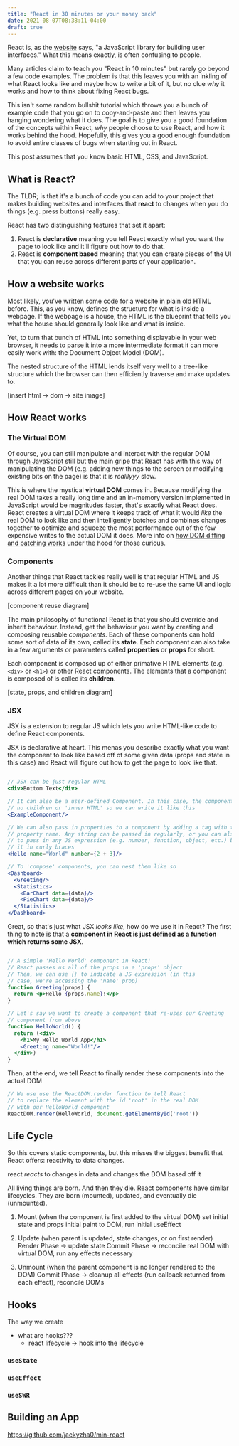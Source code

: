 ```yaml
---
title: "React in 30 minutes or your money back"
date: 2021-08-07T08:38:11-04:00
draft: true
---
```


React is, as the [website](https://reactjs.org/) says, "a JavaScript library for building user interfaces." What this means exactly, is often confusing to people.

Many articles claim to teach you "React in 10 minutes" but rarely go beyond a few code examples. The problem is that this leaves you with an inkling of what React looks like and maybe how to write a bit of it, but no clue *why* it works and how to think about fixing React bugs.

This isn't some random bullshit tutorial which throws you a bunch of example code that you go on to copy-and-paste and then leaves you hanging wondering what it does. The goal is to give you a good foundation of the concepts within React, *why* people choose to use React, and how it works behind the hood. Hopefully, this gives you a good enough foundation to avoid entire classes of bugs when starting out in React.

This post assumes that you know basic HTML, CSS, and JavaScript.

## What is React?
The TLDR; is that it's a bunch of code you can add to your project that makes building websites and interfaces that **react** to changes when you do things (e.g. press buttons) really easy.

React has two distinguishing features that set it apart:
1. React is **declarative** meaning you tell React exactly what you want the page to look like and it'll figure out how to do that.
2. React is **component based** meaning that you can create pieces of the UI that you can reuse across different parts of your application.

## How a website works
Most likely, you've written some code for a website in plain old HTML before. This, as you know, defines the structure for what is inside a webpage. If the webpage is a house, the HTML is the blueprint that tells you what the house should generally look like and what is inside.

Yet, to turn that bunch of HTML into something displayable in your web browser, it needs to parse it into a more intermediate format it can more easily work with: the Document Object Model (DOM).

The nested structure of the HTML lends itself very well to a tree-like structure which the browser can then efficiently traverse and make updates to.

[insert html -> dom -> site image]

## How React works
### The Virtual DOM
Of course, you can still manipulate and interact with the regular DOM [through JavaScript](https://developer.mozilla.org/en-US/docs/Web/API/Document_Object_Model/Introduction) still but the main gripe that React has with this way of manipulating the DOM (e.g. adding new things to the screen or modifying existing bits on the page) is that it is *realllyyy* slow.

This is where the mystical **virtual DOM** comes in. Because modifying the real DOM takes a really long time and an in-memory version implemented in JavaScript would be magnitudes faster, that's exactly what React does. React creates a virtual DOM where it keeps track of what it would *like* the real DOM to look like and then intelligently batches and combines changes together to optimize and squeeze the most performance out of the few expensive writes to the actual DOM it does. More info on [how DOM diffing and patching works](https://buildwithreact.com/tutorial/under-the-hood) under the hood for those curious.

### Components
Another things that React tackles really well is that regular HTML and JS makes it a lot more difficult than it should be to re-use the same UI and logic across different pages on your website.

[component reuse diagram]

The main philosophy of functional React is that you should override and inherit behaviour. Instead, get the behaviour you want by creating and composing reusable *components*. Each of these components can hold some sort of data of its own, called its **state**. Each component can also take in a few arguments or parameters called **properties** or **props** for short.

Each component is composed up of either primative HTML elements (e.g. `<div>` or `<h1>`) or other React components. The elements that a component is composed of is called its **children**.

[state, props, and children diagram]

### JSX
JSX is a extension to regular JS which lets you write HTML-like code to define React components. 

JSX is declarative at heart. This menas you describe exactly what you want the component to look like based off of some given data (props and state in this case) and React will figure out how to get the page to look like that.

```jsx

// JSX can be just regular HTML
<div>Bottom Text</div>

// It can also be a user-defined Component. In this case, the component has
// no children or 'inner HTML' so we can write it like this
<ExampleComponent/>

// We can also pass in properties to a component by adding a tag with that
// property name. Any string can be passed in regularly, or you can also choose
// to pass in any JS expression (e.g. number, function, object, etc.) by enclosing
// it in curly braces
<Hello name="World" number={2 + 3}/>

// To 'compose' components, you can nest them like so
<Dashboard>
  <Greeting/>
  <Statistics>
    <BarChart data={data}/>
    <PieChart data={data}/>
  </Statistics>
</Dashboard>
```

Great, so that's just what JSX *looks like*, how do we use it in React? The first thing to note is that a **component in React is just defined as a function which returns some JSX**.

```jsx

// A simple 'Hello World' component in React!
// React passes us all of the props in a 'props' object
// Then, we can use {} to indicate a JS expression (in this
// case, we're accessing the 'name' prop)
function Greeting(props) {
  return <p>Hello {props.name}!</p>
}

// Let's say we want to create a component that re-uses our Greeting
// component from above
function HelloWorld() {
  return (<div>
    <h1>My Hello World App</h1>
	<Greeting name="World!"/>
  </div>)
}
```

Then, at the end, we tell React to finally render these components into the actual DOM

```jsx
// We use use the ReactDOM.render function to tell React
// to replace the element with the id 'root' in the real DOM
// with our HelloWorld component
ReactDOM.render(HelloWorld, document.getElementById('root'))
```

## Life Cycle
So this covers static components, but this misses the biggest benefit that React offers: reactivity to data changes.

react _reacts_ to changes in data and changes the DOM based off it

All living things are born. And then they die. React components have similar lifecycles. They are born (mounted), updated, and eventually die (unmounted).

1. Mount (when the component is first added to the virtual DOM)
set initial state and props
initial paint to DOM, run initial useEffect

2. Update (when parent is updated, state changes, or on first render)
Render Phase -> update state
Commit Phase -> reconcile real DOM with virtual DOM, run any effects necessary

3. Unmount (when the parent component is no longer rendered to the DOM)
Commit Phase -> cleanup all effects (run callback returned from each effect), reconcile DOMs

## Hooks
The way we create

-   what are hooks???
    -   react lifecycle → hook into the lifecycle


### `useState`
### `useEffect`
### `useSWR`



## Building an App
https://github.com/jackyzha0/min-react
